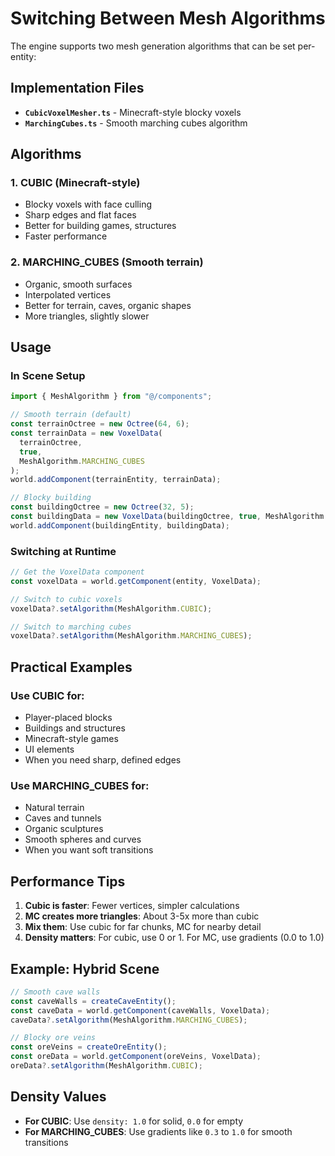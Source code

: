 # Switching Between Mesh Algorithms

The engine supports two mesh generation algorithms that can be set per-entity:

## Implementation Files

- **`CubicVoxelMesher.ts`** - Minecraft-style blocky voxels
- **`MarchingCubes.ts`** - Smooth marching cubes algorithm

## Algorithms

### 1. **CUBIC** (Minecraft-style)

- Blocky voxels with face culling
- Sharp edges and flat faces
- Better for building games, structures
- Faster performance

### 2. **MARCHING_CUBES** (Smooth terrain)

- Organic, smooth surfaces
- Interpolated vertices
- Better for terrain, caves, organic shapes
- More triangles, slightly slower

## Usage

### In Scene Setup

```typescript
import { MeshAlgorithm } from "@/components";

// Smooth terrain (default)
const terrainOctree = new Octree(64, 6);
const terrainData = new VoxelData(
  terrainOctree,
  true,
  MeshAlgorithm.MARCHING_CUBES
);
world.addComponent(terrainEntity, terrainData);

// Blocky building
const buildingOctree = new Octree(32, 5);
const buildingData = new VoxelData(buildingOctree, true, MeshAlgorithm.CUBIC);
world.addComponent(buildingEntity, buildingData);
```

### Switching at Runtime

```typescript
// Get the VoxelData component
const voxelData = world.getComponent(entity, VoxelData);

// Switch to cubic voxels
voxelData?.setAlgorithm(MeshAlgorithm.CUBIC);

// Switch to marching cubes
voxelData?.setAlgorithm(MeshAlgorithm.MARCHING_CUBES);
```

## Practical Examples

### Use CUBIC for:

- Player-placed blocks
- Buildings and structures
- Minecraft-style games
- UI elements
- When you need sharp, defined edges

### Use MARCHING_CUBES for:

- Natural terrain
- Caves and tunnels
- Organic sculptures
- Smooth spheres and curves
- When you want soft transitions

## Performance Tips

1. **Cubic is faster**: Fewer vertices, simpler calculations
2. **MC creates more triangles**: About 3-5x more than cubic
3. **Mix them**: Use cubic for far chunks, MC for nearby detail
4. **Density matters**: For cubic, use 0 or 1. For MC, use gradients (0.0 to 1.0)

## Example: Hybrid Scene

```typescript
// Smooth cave walls
const caveWalls = createCaveEntity();
const caveData = world.getComponent(caveWalls, VoxelData);
caveData?.setAlgorithm(MeshAlgorithm.MARCHING_CUBES);

// Blocky ore veins
const oreVeins = createOreEntity();
const oreData = world.getComponent(oreVeins, VoxelData);
oreData?.setAlgorithm(MeshAlgorithm.CUBIC);
```

## Density Values

- **For CUBIC**: Use `density: 1.0` for solid, `0.0` for empty
- **For MARCHING_CUBES**: Use gradients like `0.3` to `1.0` for smooth transitions
